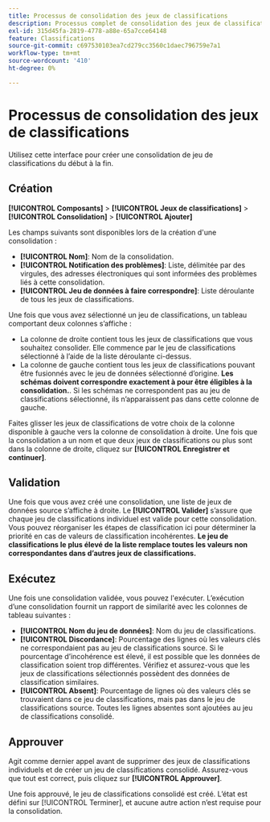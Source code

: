 ```yaml
---
title: Processus de consolidation des jeux de classifications
description: Processus complet de consolidation des jeux de classifications.
exl-id: 315d45fa-2819-4778-a88e-65a7cce64148
feature: Classifications
source-git-commit: c697530103ea7cd279cc3560c1daec796759e7a1
workflow-type: tm+mt
source-wordcount: '410'
ht-degree: 0%

---
```


# Processus de consolidation des jeux de classifications

Utilisez cette interface pour créer une consolidation de jeu de classifications du début à la fin.

## Création

**[!UICONTROL Composants]** > **[!UICONTROL Jeux de classifications]** > **[!UICONTROL Consolidation]** > **[!UICONTROL Ajouter]**

Les champs suivants sont disponibles lors de la création d&#39;une consolidation :

* **[!UICONTROL Nom]**: Nom de la consolidation.
* **[!UICONTROL Notification des problèmes]**: Liste, délimitée par des virgules, des adresses électroniques qui sont informées des problèmes liés à cette consolidation.
* **[!UICONTROL Jeu de données à faire correspondre]**: Liste déroulante de tous les jeux de classifications.

Une fois que vous avez sélectionné un jeu de classifications, un tableau comportant deux colonnes s’affiche :

* La colonne de droite contient tous les jeux de classifications que vous souhaitez consolider. Elle commence par le jeu de classifications sélectionné à l’aide de la liste déroulante ci-dessus.
* La colonne de gauche contient tous les jeux de classifications pouvant être fusionnés avec le jeu de données sélectionné d’origine. **Les schémas doivent correspondre exactement à pour être éligibles à la consolidation.**. Si les schémas ne correspondent pas au jeu de classifications sélectionné, ils n’apparaissent pas dans cette colonne de gauche.

Faites glisser les jeux de classifications de votre choix de la colonne disponible à gauche vers la colonne de consolidation à droite. Une fois que la consolidation a un nom et que deux jeux de classifications ou plus sont dans la colonne de droite, cliquez sur **[!UICONTROL Enregistrer et continuer]**.

## Validation

Une fois que vous avez créé une consolidation, une liste de jeux de données source s’affiche à droite. Le **[!UICONTROL Valider]** s’assure que chaque jeu de classifications individuel est valide pour cette consolidation. Vous pouvez réorganiser les étapes de classification ici pour déterminer la priorité en cas de valeurs de classification incohérentes. **Le jeu de classifications le plus élevé de la liste remplace toutes les valeurs non correspondantes dans d’autres jeux de classifications.**

## Exécutez

Une fois une consolidation validée, vous pouvez l&#39;exécuter. L’exécution d’une consolidation fournit un rapport de similarité avec les colonnes de tableau suivantes :

* **[!UICONTROL Nom du jeu de données]**: Nom du jeu de classifications.
* **[!UICONTROL Discordance]**: Pourcentage des lignes où les valeurs clés ne correspondaient pas au jeu de classifications source. Si le pourcentage d’incohérence est élevé, il est possible que les données de classification soient trop différentes. Vérifiez et assurez-vous que les jeux de classifications sélectionnés possèdent des données de classification similaires.
* **[!UICONTROL Absent]**: Pourcentage de lignes où des valeurs clés se trouvaient dans ce jeu de classifications, mais pas dans le jeu de classifications source. Toutes les lignes absentes sont ajoutées au jeu de classifications consolidé.

## Approuver

Agit comme dernier appel avant de supprimer des jeux de classifications individuels et de créer un jeu de classifications consolidé. Assurez-vous que tout est correct, puis cliquez sur **[!UICONTROL Approuver]**.

Une fois approuvé, le jeu de classifications consolidé est créé. L’état est défini sur [!UICONTROL Terminer], et aucune autre action n’est requise pour la consolidation.
